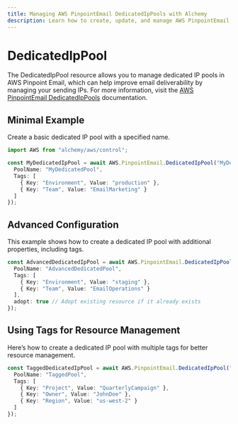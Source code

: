 ```yaml
---
title: Managing AWS PinpointEmail DedicatedIpPools with Alchemy
description: Learn how to create, update, and manage AWS PinpointEmail DedicatedIpPools using Alchemy Cloud Control.
---
```


# DedicatedIpPool

The DedicatedIpPool resource allows you to manage dedicated IP pools in AWS Pinpoint Email, which can help improve email deliverability by managing your sending IPs. For more information, visit the [AWS PinpointEmail DedicatedIpPools](https://docs.aws.amazon.com/pinpointemail/latest/userguide/) documentation.

## Minimal Example

Create a basic dedicated IP pool with a specified name.

```ts
import AWS from "alchemy/aws/control";

const MyDedicatedIpPool = await AWS.PinpointEmail.DedicatedIpPool("MyDedicatedIpPool", {
  PoolName: "MyDedicatedPool",
  Tags: [
    { Key: "Environment", Value: "production" },
    { Key: "Team", Value: "EmailMarketing" }
  ]
});
```

## Advanced Configuration

This example shows how to create a dedicated IP pool with additional properties, including tags.

```ts
const AdvancedDedicatedIpPool = await AWS.PinpointEmail.DedicatedIpPool("AdvancedDedicatedIpPool", {
  PoolName: "AdvancedDedicatedPool",
  Tags: [
    { Key: "Environment", Value: "staging" },
    { Key: "Team", Value: "EmailOperations" }
  ],
  adopt: true // Adopt existing resource if it already exists
});
```

## Using Tags for Resource Management

Here’s how to create a dedicated IP pool with multiple tags for better resource management.

```ts
const TaggedDedicatedIpPool = await AWS.PinpointEmail.DedicatedIpPool("TaggedDedicatedIpPool", {
  PoolName: "TaggedPool",
  Tags: [
    { Key: "Project", Value: "QuarterlyCampaign" },
    { Key: "Owner", Value: "JohnDoe" },
    { Key: "Region", Value: "us-west-2" }
  ]
});
```